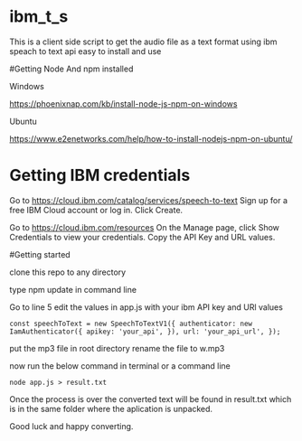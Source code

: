 # ibm_t_s

This is a client side script to get the audio file as a text format using ibm speach to text api easy to install and use

#Getting Node And npm installed 

Windows

https://phoenixnap.com/kb/install-node-js-npm-on-windows

Ubuntu

https://www.e2enetworks.com/help/how-to-install-nodejs-npm-on-ubuntu/

# Getting IBM credentials

Go to https://cloud.ibm.com/catalog/services/speech-to-text Sign up for a free IBM Cloud account or log in.
Click Create.

Go to https://cloud.ibm.com/resources On the Manage page, click Show Credentials to view your credentials.
Copy the API Key and URL values.

#Getting started

clone this repo to any directory

type npm update in command line


Go to line 5
edit the values in app.js with your ibm API key and URl values

`const speechToText = new SpeechToTextV1({
  authenticator: new IamAuthenticator({
    apikey: 'your_api',
  }),
  url: 'your_api_url',
});`



put the mp3 file in root directory rename the file to w.mp3

now run the below command in terminal or a command line

`node app.js > result.txt`

Once the process is over the converted text will be found in result.txt which is in the same folder where the aplication is unpacked.

Good luck and happy converting.


